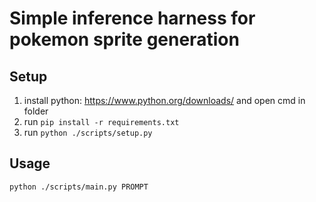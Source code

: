 # Simple inference harness for pokemon sprite generation

## Setup
1. install python: https://www.python.org/downloads/ and open cmd in folder
1. run `pip install -r requirements.txt`
2. run `python ./scripts/setup.py`

## Usage
`python ./scripts/main.py PROMPT`